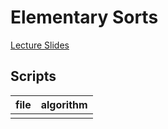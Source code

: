 # Elementary Sorts
[Lecture Slides](https://d3c33hcgiwev3.cloudfront.net/_f03960834ff947e41e6b16e8431ab227_21ElementarySorts.pdf?Expires=1677715200&Signature=AMkPulJ12~4iNR41Cd8o-QQlxJmpbYJS1NArOfsBN2whqGsWBLd7OD0pzFO-ujPHEGlWvNsq6MsMB1U6t33xGgLF4EonhqI3nEkw0D2TTx619Suu2YLSGh~hpXDNY9pzkKZZjuaPxB2k3V7TWAakJJ1KJP0blq~iyJTUn6qCWtU_&Key-Pair-Id=APKAJLTNE6QMUY6HBC5A)

## Scripts
|file|algorithm|
|---|---|
|||
